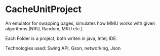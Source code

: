 # CacheUnitProject

 An emulator for swapping pages, simulates how MMU works with given algorithms
(NRU, Random, MRU etc.)

Each Folder is a project, both writen in java, Intelj IDE.

Technologies used: Swing API, Gson, networking, Json
